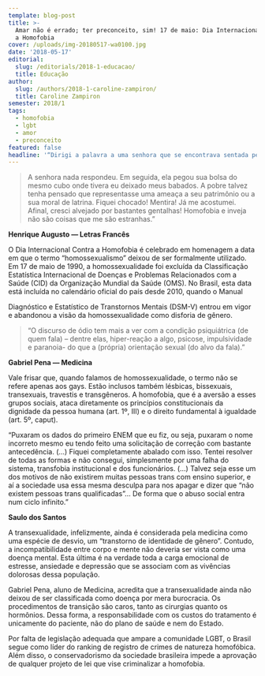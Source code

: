 ```yaml
---
template: blog-post
title: >-
  Amar não é errado; ter preconceito, sim! 17 de maio: Dia Internacional contra
  a Homofobia
cover: /uploads/img-20180517-wa0100.jpg
date: '2018-05-17'
editorial:
  slug: /editorials/2018-1-educacao/
  title: Educação
author:
  slug: /authors/2018-1-caroline-zampiron/
  title: Caroline Zampiron
semester: 2018/1
tags:
  - homofobia
  - lgbt
  - amor
  - preconceito
featured: false
headline: '“Dirigi a palavra a uma senhora que se encontrava sentada perto de mim. Disse-lhe: “Nossa! Está quente, né?”'
---
```


> A senhora nada respondeu. Em seguida, ela pegou sua bolsa do mesmo cubo onde tivera eu deixado meus babados. A pobre talvez tenha pensado que representasse uma ameaça a seu patrimônio ou a sua moral de latrina. Fiquei chocado! Mentira! Já me acostumei. Afinal, cresci alvejado por bastantes gentalhas! Homofobia e inveja não são coisas que me são estranhas.”

**Henrique Augusto — Letras Francês**

O Dia Internacional Contra a Homofobia é celebrado em homenagem a data em que o termo “homossexualismo” deixou de ser formalmente utilizado. Em 17 de maio de 1990, a homossexualidade foi excluída da Classificação Estatística Internacional de Doenças e Problemas Relacionados com a Saúde (CID) da Organização Mundial da Saúde (OMS). No Brasil, esta data está incluída no calendário oficial do país desde 2010, quando o Manual

Diagnóstico e Estatístico de Transtornos Mentais (DSM-V) entrou em vigor e abandonou a visão da homossexualidade como disforia de gênero.

> “O discurso de ódio tem mais a ver com a condição psiquiátrica (de quem fala) – dentre elas, hiper-reação a algo, psicose, impulsividade e paranoia- do que a (própria) orientação sexual (do alvo da fala).”

**Gabriel Pena — Medicina**

Vale frisar que, quando falamos de homossexualidade, o termo não se refere apenas aos gays. Estão inclusos também lésbicas, bissexuais, transexuais, travestis e transgêneros. A homofobia, que é a aversão a esses grupos sociais, ataca diretamente os princípios constitucionais da dignidade da pessoa humana (art. 1º, III) e o direito fundamental à igualdade (art. 5º, caput).

“Puxaram os dados do primeiro ENEM que eu fiz, ou seja, puxaram o nome incorreto mesmo eu tendo feito uma solicitação de correção com bastante antecedência. (…) Fiquei completamente abalado com isso. Tentei resolver de todas as formas e não consegui, simplesmente por uma falha do sistema, transfobia institucional e dos funcionários. (…) Talvez seja esse um dos motivos de não existirem muitas pessoas trans com ensino superior, e aí a sociedade usa essa mesma desculpa para nos apagar e dizer que “não existem pessoas trans qualificadas”… De forma que o abuso social entra num ciclo infinito.”

**Saulo dos Santos**

A transexualidade, infelizmente, ainda é considerada pela medicina como uma espécie de desvio, um “transtorno de identidade de gênero”. Contudo, a incompatibilidade entre corpo e mente não deveria ser vista como uma doença mental. Esta última é na verdade toda a carga emocional de estresse, ansiedade e depressão que se associam com as vivências dolorosas dessa população.

Gabriel Pena, aluno de Medicina, acredita que a transexualidade ainda não deixou de ser classificada como doença por mera burocracia. Os procedimentos de transição são caros, tanto as cirurgias quanto os hormônios. Dessa forma, a responsabilidade com os custos do tratamento é unicamente do paciente, não do plano de saúde e nem do Estado.

Por falta de legislação adequada que ampare a comunidade LGBT, o Brasil segue como líder do ranking de registro de crimes de natureza homofóbica. Além disso, o conservadorismo da sociedade brasileira impede a aprovação de qualquer projeto de lei que vise criminalizar a homofobia.
